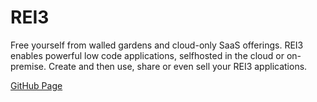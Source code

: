 # REI3

Free yourself from walled gardens and cloud-only SaaS offerings. REI3 enables powerful low code applications, selfhosted in the cloud or on-premise. Create and then use, share or even sell your REI3 applications.

[GitHub Page](https://github.com/r3-team/r3)